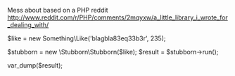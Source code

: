 Mess about based on a PHP reddit
http://www.reddit.com/r/PHP/comments/2mqyxw/a_little_library_i_wrote_for_dealing_with/

$like = new Something\Like('blagbla83eq33b3r', 235);

$stubborn = new \Stubborn\Stubborn($like);
$result = $stubborn->run();

var_dump($result);

